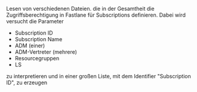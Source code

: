 Lesen von verschiedenen Dateien. die in der Gesamtheit die Zugriffsberechtigung in Fastlane für Subscriptions definieren.
Dabei wird versucht die Parameter
- Subscription ID
- Subscription Name
- ADM (einer)
- ADM-Vertreter (mehrere)
- Resourcegruppen
- LS
  
zu interpretieren und in einer großen Liste, mit dem Identifier "Subscription ID", zu erzeugen
